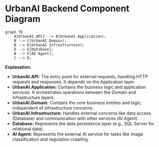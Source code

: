 # UrbanAI Backend Component Diagram

```mermaid
graph TD
    A[UrbanAI.API] --> B(UrbanAI.Application);
    B --> C(UrbanAI.Domain);
    B --> D(UrbanAI.Infrastructure);
    D --> E[Database];
    B --> F[AI Agent];
    C --> D;
```

**Explanation:**

- **UrbanAI.API:** The entry point for external requests, handling HTTP requests and responses. It depends on the Application layer.
- **UrbanAI.Application:** Contains the business logic and application services. It orchestrates operations between the Domain and Infrastructure layers.
- **UrbanAI.Domain:** Contains the core business entities and logic, independent of infrastructure concerns.
- **UrbanAI.Infrastructure:** Handles external concerns like data access (Database) and communication with other services (AI Agent).
- **Database:** Represents the data persistence layer (e.g., SQL Server for relational data).
- **AI Agent:** Represents the external AI service for tasks like image classification and regulation crawling.
